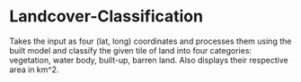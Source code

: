 # Landcover-Classification
Takes the input as four (lat, long) coordinates and processes them using the built model and classify the given tile of land into four categories: vegetation, water body, built-up, barren land. Also displays their respective area in km^2.
